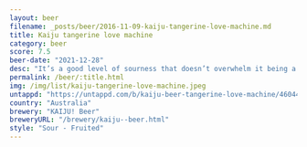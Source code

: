 ```yaml
---
layout: beer
filename: _posts/beer/2016-11-09-kaiju-tangerine-love-machine.md
title: Kaiju tangerine love machine
category: beer
score: 7.5
beer-date: "2021-12-28"
desc: "It’s a good level of sourness that doesn’t overwhelm it being a beer. Does remind me of a bitter citrus fruit. Very easy drinking and refreshing"
permalink: /beer/:title.html
img: /img/list/kaiju-tangerine-love-machine.jpeg
untappd: "https://untappd.com/b/kaiju-beer-tangerine-love-machine/4604497"
country: "Australia"
brewery: "KAIJU! Beer"
breweryURL: "/brewery/kaiju--beer.html"
style: "Sour - Fruited"
---
```

